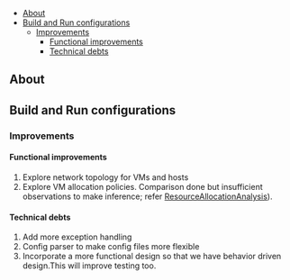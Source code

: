 <!-- START doctoc generated TOC please keep comment here to allow auto update -->
<!-- DON'T EDIT THIS SECTION, INSTEAD RE-RUN doctoc TO UPDATE -->

- [About](#about)
- [Build and Run configurations](#build-and-run-configurations)
  - [Improvements](#improvements)
    - [Functional improvements](#functional-improvements)
    - [Technical debts](#technical-debts)

<!-- END doctoc generated TOC please keep comment here to allow auto update -->

## About

## Build and Run configurations

### Improvements

#### Functional improvements
1. Explore network topology for VMs and hosts
2. Explore VM allocation policies. Comparison done but insufficient observations to make inference; refer [ResourceAllocationAnalysis](./src/main/scala/analysis/ResourceAllocationAnalysis.scala)).
#### Technical debts
1. Add more exception handling
2. Config parser to make config files more flexible
3. Incorporate a more functional design so that we have behavior driven design.This will improve testing too.

